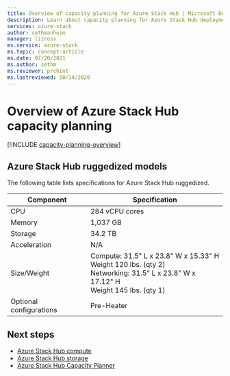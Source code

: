 ```yaml
---
title: Overview of capacity planning for Azure Stack Hub | Microsoft Docs
description: Learn about capacity planning for Azure Stack Hub deployments. See specifications for Azure Stack Hub ruggedized models.
services: azure-stack
author: sethmanheim
manager: lizross
ms.service: azure-stack
ms.topic: concept-article
ms.date: 07/20/2021
ms.author: sethm
ms.reviewer: prchint
ms.lastreviewed: 10/14/2020
---
```


# Overview of Azure Stack Hub capacity planning

[!INCLUDE [capacity-planning-overview](../includes/capacity-planning-overview.md)]

## Azure Stack Hub ruggedized models

The following table lists specifications for Azure Stack Hub ruggedized.

| Component               | Specification |
|-------------------------|---------------|
| CPU                     |284 vCPU cores |
| Memory                  |1,037 GB |
| Storage                 |34.2 TB |
| Acceleration            |N/A |
| Size/Weight             |Compute: 31.5" L x 23.8" W x 15.33" H<br>Weight 120 lbs. (qty 2)<br>Networking: 31.5" L x 23.8" W x 17.12" H<br>Weight 145 lbs. (qty 1)              |
| Optional configurations |Pre-Heater |

## Next steps

- [Azure Stack Hub compute](../operator/azure-stack-capacity-planning-compute.md?toc=/azure-stack/tdc/toc.json&bc=/azure-stack/breadcrumb/toc.json)
- [Azure Stack Hub storage](../operator/azure-stack-capacity-planning-storage.md?toc=/azure-stack/tdc/toc.json&bc=/azure-stack/breadcrumb/toc.json)
- [Azure Stack Hub Capacity Planner](../operator/azure-stack-app-service-capacity-planning.md?toc=/azure-stack/tdc/toc.json&bc=/azure-stack/breadcrumb/toc.json)
